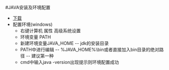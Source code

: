 #JAVA安装及环境配置

- [下载](https://www.oracle.com/technetwork/java/javase/downloads/jdk8-downloads-2133151.html)
- 配置环境(windows)
	- 右键计算机  属性  高级系统设置
	- 环境变量  PATH
	- 新建环境变量JAVA_HOME -- jdk的安装目录
	- PATH中进行编辑 -- %JAVA_HOME%\bin或者直接加入bin目录的绝对路径 -- 建议第一种
	- cmd中输入java -version出现提示则环境配置成功